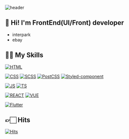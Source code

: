 
![header](https://capsule-render.vercel.app/api?type=wave&color=gradient&text=JuHam's&nbsp;%GitHub!&textBg=true&height=200&)

## 🙌 Hi! I'm FrontEnd(UI/Front) developer
- interpark
- ebay

## 🤟🏻 My Skills
[![HTML](https://img.shields.io/badge/HTML-E34F26?style=flat-square&logo=HTML5&logoColor=white)](https://developer.mozilla.org/ko/docs/Web/HTML)

[![CSS](https://img.shields.io/badge/CSS-1572B6?style=flat-square&logo=CSS3&logoColor=white)](https://developer.mozilla.org/ko/docs/Web/CSS)
[![SCSS](https://img.shields.io/badge/SCSS-CC6699?style=flat-square&logo=Sass&logoColor=white)](https://sass-lang.com/)
[![PostCSS](https://img.shields.io/badge/PostCSS-DD3A0A?style=flat-square&logo=PostCSS&logoColor=white)](https://postcss.org/)
[![Styled-component](https://img.shields.io/badge/styled-components-DB7093?style=flat-square&logo=styled-components&logoColor=white)](https://styled-components.com/)


[![JS](https://img.shields.io/badge/JavaScript-F7DF1E?style=flat-square&logo=JavaScript&logoColor=black)](https://developer.mozilla.org/ko/docs/Web/JavaScript)
[![TS](https://img.shields.io/badge/TypeScript-3178C6?style=flat-square&logo=TypeScript&logoColor=black)](https://www.typescriptlang.org/)

[![REACT](https://img.shields.io/badge/React-61DAFB?style=flat-square&logo=React&logoColor=black)](https://ko.reactjs.org/)
[![VUE](https://img.shields.io/badge/Vue.js-4FC08D?style=flat-square&logo=Vue.js&logoColor=black)](https://vuejs.org/)

<!-- [![ReactNative](https://img.shields.io/badge/ReactNative-61DAFB?style=flat-square&logo=JavaScript&logoColor=white)](https://reactnative.dev/) -->
[![Flutter](https://img.shields.io/badge/Flutter-02569B?style=flat-square&logo=Flutter&logoColor=black)](https://flutter.dev/?gclid=Cj0KCQiA9OiPBhCOARIsAI0y71B0RTf3Eq7pI2JaD2Cwf7-F6ttpfA6CzoWoBH0IhM0pesSDHOmw8dUaAh8yEALw_wcB&gclsrc=aw.ds)


## 👉🏻 Hits
[![Hits](https://hits.seeyoufarm.com/api/count/incr/badge.svg?url=https%3A%2F%2Fgithub.com%2Fgjbae1212%2Fhit-counter)](https://hits.seeyoufarm.com)
